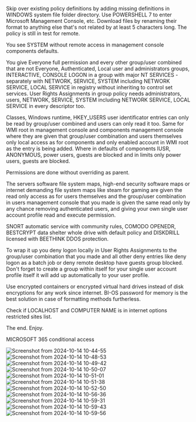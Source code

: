 Skip over existing policy definitions by adding missing definitions in WINDOWS system file folder directory.
Use POWERSHELL 7 to enter Microsoft Management Console, etc.
Download files by renaming their format to anything else that's not related by at least 5 characters long.
The policy is still in test for remote.

You see SYSTEM without remote access in management console components defaults.

You give Everyone full permission and every other group/user combined that are not Everyone, Authenticated, Local user and administrators groups, INTERACTIVE, CONSOLE LOGON in a group with major NT SERVICES - separately with NETWORK, SERVICE, SYSTEM including NETWORK SERVICE, LOCAL SERVICE in registry without inheriting to control set services. User Rights Assignments in group policy needs administrators, users, NETWORK, SERVICE, SYSTEM including NETWORK SERVICE, LOCAL SERVICE in every descriptor too. 

Classes, Windows runtime, HKEY_USERS user identificator entries can only be read by group/user combined and users can only read it too. Same for WMI root in management console and components management console where they are given that group/user combination and users themselves only local access as for components and only enabled account in WMI root as the entry is being added. Where in defaults of components IUSR, ANONYMOUS, power users, guests are blocked and in limits only power users, guests are blocked.

Permissions are done without overriding as parent.

The servers software file system maps, high-end security software maps or internet demanding file system maps like steam for gaming are given the read only access as for users themselves and the group/user combination in users management console that you made is given the same read only by any chance removing authenticated users, and giving your own single user account profile read and execute permission.

SNORT automatic service with community rules, COMODO OPENEDR, BESTCRYPT data shelter whole drive with default policy and DISKDRILL licensed with BEETHINK DDOS protection.

To wrap it up you deny logon locally in User Rights Assignments to the group/user combination that you made and all other deny entries like deny logon as a batch job or deny remote desktop have guests group blocked. Don't forget to create a group within itself for your single user account profile itself it will add up automatically to your user profile.

Use encrypted containers or encrypted virtual hard drives instead of disk encryptions for any work since internet.
BI-OS password for memory is the best solution in case of formatting methods furtherless.

Check if LOCALHOST and COMPUTER NAME is in internet options restricted sites list.

The end. Enjoy.


MICROSOFT 365 conditional access

![Screenshot from 2024-10-14 10-44-55](https://github.com/user-attachments/assets/01bac373-e37a-40c2-a818-05ced82f8119)
![Screenshot from 2024-10-14 10-48-53](https://github.com/user-attachments/assets/f384c366-41d8-49c1-816d-3105c4881fdb)
![Screenshot from 2024-10-14 10-49-42](https://github.com/user-attachments/assets/88295060-9be8-4fcb-8082-80623172825d)
![Screenshot from 2024-10-14 10-50-07](https://github.com/user-attachments/assets/7a860da5-53f0-480c-a8e3-065f43af0f0d)
![Screenshot from 2024-10-14 10-51-01](https://github.com/user-attachments/assets/44ffca69-bb38-4157-9073-5abb33ab4f6a)
![Screenshot from 2024-10-14 10-51-38](https://github.com/user-attachments/assets/d0370fbc-a31e-475d-87a8-01643ed951ae)
![Screenshot from 2024-10-14 10-52-50](https://github.com/user-attachments/assets/e86a7e7b-ef4e-4cc9-9349-6eff6d0dcf98)
![Screenshot from 2024-10-14 10-56-36](https://github.com/user-attachments/assets/48c18b3a-0a6d-459b-b2cd-ba97550e9fc1)
![Screenshot from 2024-10-14 10-59-31](https://github.com/user-attachments/assets/c9a32123-bc6d-4d59-b3fe-0643fb5dd206)
![Screenshot from 2024-10-14 10-59-43](https://github.com/user-attachments/assets/60fbe335-b12d-42be-a48f-f891f18942fa)
![Screenshot from 2024-10-14 10-59-56](https://github.com/user-attachments/assets/69082fdc-1c48-4095-8cf7-15cd5f0168f4)
